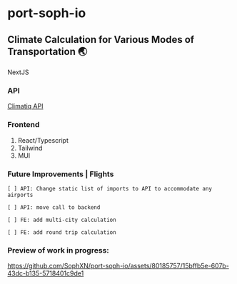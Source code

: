 # port-soph-io

## Climate Calculation for Various Modes of Transportation 🌏
NextJS

### API
[Climatiq API](https://www.climatiq.io/docs)

### Frontend
1. React/Typescript
1. Tailwind
1. MUI


### Future Improvements | Flights
    [ ] API: Change static list of imports to API to accommodate any airports

    [ ] API: move call to backend

    [ ] FE: add multi-city calculation

    [ ] FE: add round trip calculation

### Preview of work in progress:
https://github.com/SophXN/port-soph-io/assets/80185757/15bffb5e-607b-43dc-b135-5718401c9de1

